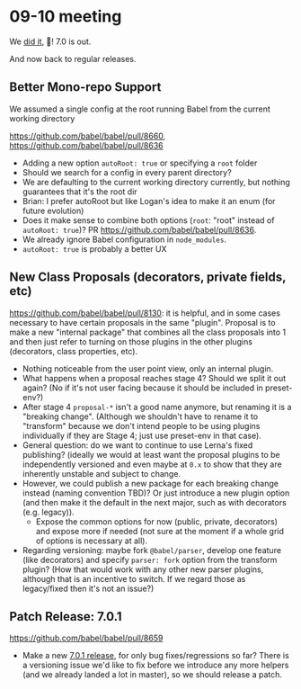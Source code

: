 # 09-10 meeting

We [did it](https://twitter.com/left_pad/status/1034204330352500736), 🎉! 7.0 is out.

And now back to regular releases.

## Better Mono-repo Support

We assumed a single config at the root running Babel from the current working directory

https://github.com/babel/babel/pull/8660, https://github.com/babel/babel/pull/8636

- Adding a new option `autoRoot: true` or specifying a `root` folder
- Should we search for a config in every parent directory?
- We are defaulting to the current working directory currently, but nothing guarantees that it's the root dir
- Brian: I prefer autoRoot but like Logan's idea to make it an enum (for future evolution)
- Does it make sense to combine both options (`root`: "root" instead of `autoRoot: true`)? PR https://github.com/babel/babel/pull/8636.
- We already ignore Babel configuration in `node_modules`.
- `autoRoot: true` is probably a better UX

## New Class Proposals (decorators, private fields, etc)

https://github.com/babel/babel/pull/8130: it is helpful, and in some cases necessary to have certain proposals in the same "plugin". Proposal is to make a new "internal package" that combines all the class proposals into 1 and then just refer to turning on those plugins in the other plugins (decorators, class properties, etc).

- Nothing noticeable from the user point view, only an internal plugin.
- What happens when a proposal reaches stage 4? Should we split it out again? (No if it's not user facing because it should be included in preset-env?)
- After stage 4 `proposal-*` isn't a good name anymore, but renaming it is a "breaking change". (Although we shouldn't have to rename it to "transform" because we don't intend people to be using plugins individually if they are Stage 4; just use preset-env in that case).
- General question: do we want to continue to use Lerna's fixed publishing? (ideally we would at least want the proposal plugins to be independently versioned and even maybe at `0.x` to show that they are inherently unstable and subject to change.
- However, we could publish a new package for each breaking change instead (naming convention TBD)? Or just introduce a new plugin option (and then make it the default in the next major, such as with decorators (e.g. legacy)).
  - Expose the common options for now (public, private, decorators) and expose more if needed (not sure at the moment if a whole grid of options is necessary at all).
- Regarding versioning: maybe fork `@babel/parser`, develop one feature (like decorators) and specify `parser: fork` option from the transform plugin? (How that would work with any other new parser plugins, although that is an incentive to switch. If we regard those as legacy/fixed then it's not an issue?)

## Patch Release: 7.0.1

https://github.com/babel/babel/pull/8659

- Make a new [7.0.1 release](https://github.com/babel/babel/pull/8659#issuecomment-420050000), for only bug fixes/regressions so far? There is a versioning issue we'd like to fix before we introduce any more helpers (and we already landed a lot in master), so we should release a patch.
